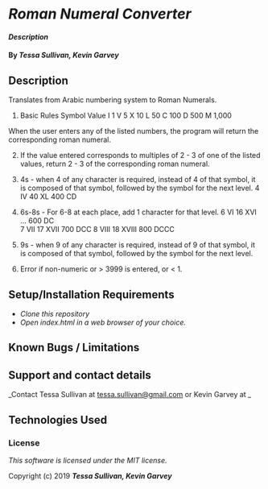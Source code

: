 # _Roman Numeral Converter_

#### _Description_

#### By _**Tessa Sullivan, Kevin Garvey**_

## Description
Translates from Arabic numbering system to Roman Numerals.

1. Basic Rules
Symbol  Value
I       1
V       5
X       10
L       50
C       100
D       500
M       1,000

When the user enters any of the listed numbers, the program will return the corresponding roman numeral.

2. If the value entered corresponds to multiples of 2 - 3 of one of the listed values, return 2 - 3 of the corresponding roman numeral.

3. 4s - when 4 of any character is required, instead of 4 of that symbol, it is composed of that symbol, followed by the symbol for the next level.
4     IV
40    XL
400   CD

4. 6s-8s - For 6-8 at each place, add 1 character for that level.
6     VI            16      XVI       ...       600   DC     
7     VII           17      XVII                700   DCC
8     VIII          18      XVIII               800   DCCC

5. 9s - when 9 of any character is required, instead of 9 of that symbol, it is composed of that symbol, followed by the symbol for the next level.



10. Error if non-numeric or > 3999 is entered, or < 1.

## Setup/Installation Requirements

* _Clone this repository_
* _Open index.html in a web browser of your choice._

## Known Bugs / Limitations



## Support and contact details

_Contact Tessa Sullivan at tessa.sullivan@gmail.com or Kevin Garvey at _

## Technologies Used



### License

*This software is licensed under the MIT license.*

Copyright (c) 2019 **_Tessa Sullivan, Kevin Garvey_**
